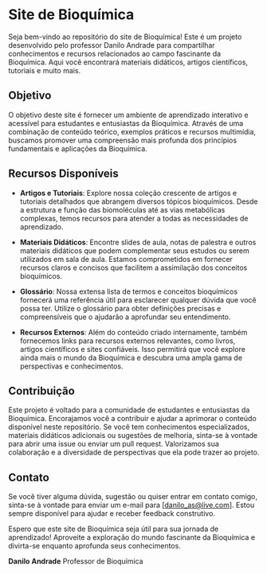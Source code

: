# Site de Bioquímica

Seja bem-vindo ao repositório do site de Bioquímica! Este é um projeto desenvolvido pelo professor Danilo Andrade para compartilhar conhecimentos e recursos relacionados ao campo fascinante da Bioquímica. Aqui você encontrará materiais didáticos, artigos científicos, tutoriais e muito mais.

## Objetivo

O objetivo deste site é fornecer um ambiente de aprendizado interativo e acessível para estudantes e entusiastas da Bioquímica. Através de uma combinação de conteúdo teórico, exemplos práticos e recursos multimídia, buscamos promover uma compreensão mais profunda dos princípios fundamentais e aplicações da Bioquímica.

## Recursos Disponíveis

- **Artigos e Tutoriais**: Explore nossa coleção crescente de artigos e tutoriais detalhados que abrangem diversos tópicos bioquímicos. Desde a estrutura e função das biomoléculas até as vias metabólicas complexas, temos recursos para atender a todas as necessidades de aprendizado.

- **Materiais Didáticos**: Encontre slides de aula, notas de palestra e outros materiais didáticos que podem complementar seus estudos ou serem utilizados em sala de aula. Estamos comprometidos em fornecer recursos claros e concisos que facilitem a assimilação dos conceitos bioquímicos.

- **Glossário**: Nossa extensa lista de termos e conceitos bioquímicos fornecerá uma referência útil para esclarecer qualquer dúvida que você possa ter. Utilize o glossário para obter definições precisas e compreensíveis que o ajudarão a aprofundar seu entendimento.

- **Recursos Externos**: Além do conteúdo criado internamente, também fornecemos links para recursos externos relevantes, como livros, artigos científicos e sites confiáveis. Isso permitirá que você explore ainda mais o mundo da Bioquímica e descubra uma ampla gama de perspectivas e conhecimentos.

## Contribuição

Este projeto é voltado para a comunidade de estudantes e entusiastas da Bioquímica. Encorajamos você a contribuir e ajudar a aprimorar o conteúdo disponível neste repositório. Se você tem conhecimentos especializados, materiais didáticos adicionais ou sugestões de melhoria, sinta-se à vontade para abrir uma issue ou enviar um pull request. Valorizamos sua colaboração e a diversidade de perspectivas que ela pode trazer ao projeto.

## Contato

Se você tiver alguma dúvida, sugestão ou quiser entrar em contato comigo, sinta-se à vontade para enviar um e-mail para [danilo_as@live.com]. Estou sempre disponível para ajudar e receber feedback construtivo.

Espero que este site de Bioquímica seja útil para sua jornada de aprendizado! Aproveite a exploração do mundo fascinante da Bioquímica e divirta-se enquanto aprofunda seus conhecimentos.

**Danilo Andrade**
Professor de Bioquímica